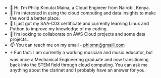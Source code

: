 - 👋 Hi, I’m Philip Kimutai Maina, a Cloud Engineer from Nairobi, Kenya.
- 👀 I’m interested in using the cloud computing and data insights to make the world a better place.
- 🌱 I just got my SAA-C03 certificate and currently learning Linux and Python to improve my knowledge of my coding.
- 💞️ I’m looking to collaborate on AWS Cloud projects and some data projects.
- 📫 You can reach me on my email - phlpmn@gmaill.com
- ⚡ Fun fact: I am currently a working musician and music educator, but was once a Mechanical Engineering graduate and now transitioning back into the STEM field through cloud computing. You can ask me anything about the clarinet and I probably have an answer for you.

<!---
Kimutaimaina/Kimutaimaina is a ✨ special ✨ repository because its `README.md` (this file) appears on your GitHub profile.
You can click the Preview link to take a look at your changes.
--->
